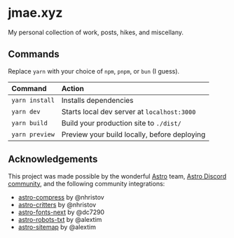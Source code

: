 # jmae.xyz

My personal collection of work, posts, hikes, and miscellany.

## Commands

Replace `yarn` with your choice of `npm`, `pnpm`, or `bun` (I guess).

| Command        | Action                                       |
| :------------- | :------------------------------------------- |
| `yarn install` | Installs dependencies                        |
| `yarn dev`     | Starts local dev server at `localhost:3000`  |
| `yarn build`   | Build your production site to `./dist/`      |
| `yarn preview` | Preview your build locally, before deploying |

## Acknowledgements

This project was made possible by the wonderful [Astro](https://astro.build) team, [Astro Discord community](https://astro.build/chat), and the following community integrations:

- [astro-compress](https://github.com/nhristov/astro-compress) by @nhristov
- [astro-critters](https://github.com/nhristov/astro-critters) by @nhristov
- [astro-fonts-next](https://github.com/dc7290/astro-fonts-next) by @dc7290
- [astro-robots-txt](https://github.com/alextim/astro-lib/tree/main/packages/astro-robots-txt) by @alextim
- [astro-sitemap](https://github.com/alextim/astro-lib/tree/main/packages/astro-sitemap) by @alextim
